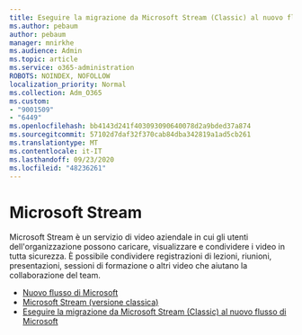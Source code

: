 ```yaml
---
title: Eseguire la migrazione da Microsoft Stream (Classic) al nuovo flusso di Microsoft
ms.author: pebaum
author: pebaum
manager: mnirkhe
ms.audience: Admin
ms.topic: article
ms.service: o365-administration
ROBOTS: NOINDEX, NOFOLLOW
localization_priority: Normal
ms.collection: Adm_O365
ms.custom:
- "9001509"
- "6449"
ms.openlocfilehash: bb4143d241f403093090640078d2a9bded37a874
ms.sourcegitcommit: 57102d7daf32f370cab84dba342819a1ad5cb261
ms.translationtype: MT
ms.contentlocale: it-IT
ms.lasthandoff: 09/23/2020
ms.locfileid: "48236261"
---
```

# <a name="microsoft-stream"></a>Microsoft Stream

Microsoft Stream è un servizio di video aziendale in cui gli utenti dell'organizzazione possono caricare, visualizzare e condividere i video in tutta sicurezza. È possibile condividere registrazioni di lezioni, riunioni, presentazioni, sessioni di formazione o altri video che aiutano la collaborazione del team.  

- [Nuovo flusso di Microsoft](https://docs.microsoft.com/stream/new-stream)
- [Microsoft Stream (versione classica)](https://docs.microsoft.com/stream/overview)
- [Eseguire la migrazione da Microsoft Stream (Classic) al nuovo flusso di Microsoft](https://docs.microsoft.com/stream/classic-migration)
